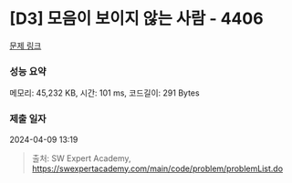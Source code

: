 # [D3] 모음이 보이지 않는 사람 - 4406 

[문제 링크](https://swexpertacademy.com/main/code/problem/problemDetail.do?contestProbId=AWNcD_66pUEDFAV8) 

### 성능 요약

메모리: 45,232 KB, 시간: 101 ms, 코드길이: 291 Bytes

### 제출 일자

2024-04-09 13:19



> 출처: SW Expert Academy, https://swexpertacademy.com/main/code/problem/problemList.do